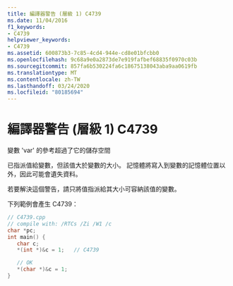 ```yaml
---
title: 編譯器警告 (層級 1) C4739
ms.date: 11/04/2016
f1_keywords:
- C4739
helpviewer_keywords:
- C4739
ms.assetid: 600873b3-7c85-4cd4-944e-cd8e01bfcbb0
ms.openlocfilehash: 9c68a9e0a2873de7e919fafbef68835f0970c03b
ms.sourcegitcommit: 857fa6b530224fa6c18675138043aba9aa0619fb
ms.translationtype: MT
ms.contentlocale: zh-TW
ms.lasthandoff: 03/24/2020
ms.locfileid: "80185694"
---
```

# <a name="compiler-warning-level-1-c4739"></a>編譯器警告 (層級 1) C4739

變數 'var' 的參考超過了它的儲存空間

已指派值給變數，但該值大於變數的大小。 記憶體將寫入到變數的記憶體位置以外，因此可能會遺失資料。

若要解決這個警告，請只將值指派給其大小可容納該值的變數。

下列範例會產生 C4739：

```cpp
// C4739.cpp
// compile with: /RTCs /Zi /W1 /c
char *pc;
int main() {
   char c;
   *(int *)&c = 1;   // C4739

   // OK
   *(char *)&c = 1;
}
```
